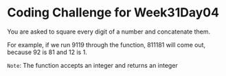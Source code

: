 # Coding Challenge for Week31Day04

You are asked to square every digit of a number and concatenate them.

For example, if we run 9119 through the function, 811181 will come out, because 92 is 81 and 12 is 1.

`Note`: The function accepts an integer and returns an integer
